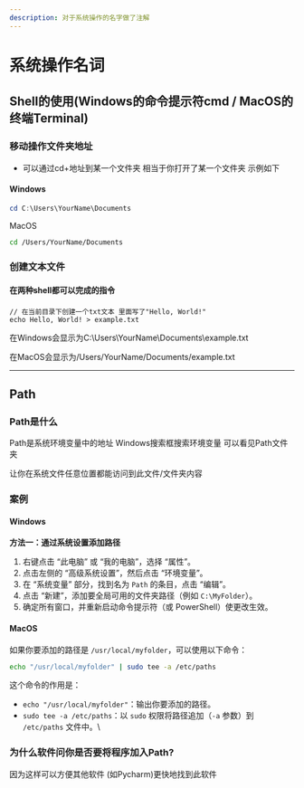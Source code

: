 ```yaml
---
description: 对于系统操作的名字做了注解
---
```


# 系统操作名词

## Shell的使用(Windows的命令提示符cmd / MacOS的终端Terminal)

### 移动操作文件夹地址

* 可以通过cd+地址到某一个文件夹  相当于你打开了某一个文件夹 示例如下

#### Windows

```powershell
cd C:\Users\YourName\Documents
```

MacOS

```sh
cd /Users/YourName/Documents
```

### 创建文本文件

#### 在两种shell都可以完成的指令

```
// 在当前目录下创建一个txt文本 里面写了"Hello, World!"
echo Hello, World! > example.txt
```

在Windows会显示为C:\Users\YourName\Documents\example.txt

在MacOS会显示为/Users/YourName/Documents/example.txt

***

## Path

### Path是什么

Path是系统环境变量中的地址 Windows搜索框搜索环境变量 可以看见Path文件夹

让你在系统文件任意位置都能访问到此文件/文件夹内容

### 案例

#### Windows

**方法一：通过系统设置添加路径**

1. 右键点击 “此电脑” 或 “我的电脑”，选择 “属性”。
2. 点击左侧的 “高级系统设置”，然后点击 “环境变量”。
3. 在 “系统变量” 部分，找到名为 `Path` 的条目，点击 “编辑”。
4. 点击 “新建”，添加要全局可用的文件夹路径（例如 `C:\MyFolder`）。
5. 确定所有窗口，并重新启动命令提示符（或 PowerShell）使更改生效。

#### MacOS

如果你要添加的路径是 `/usr/local/myfolder`，可以使用以下命令：

```bash
echo "/usr/local/myfolder" | sudo tee -a /etc/paths
```

这个命令的作用是：

* `echo "/usr/local/myfolder"`：输出你要添加的路径。
* `sudo tee -a /etc/paths`：以 `sudo` 权限将路径追加（`-a` 参数）到 `/etc/paths` 文件中。\


### 为什么软件问你是否要将程序加入Path?

因为这样可以方便其他软件 (如Pycharm)更快地找到此软件
